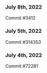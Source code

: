 ### July 8th, 2022

Commit #3412

### July 5th, 2022

Commit #314353


### July 4th, 2022

Commit #72281
